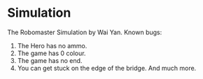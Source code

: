# Simulation
The Robomaster Simulation by Wai Yan.
Known bugs: 
1) The Hero has no ammo.
2) The game has 0 colour.
3) The game has no end.
4) You can get stuck on the edge of the bridge.
And much more.
